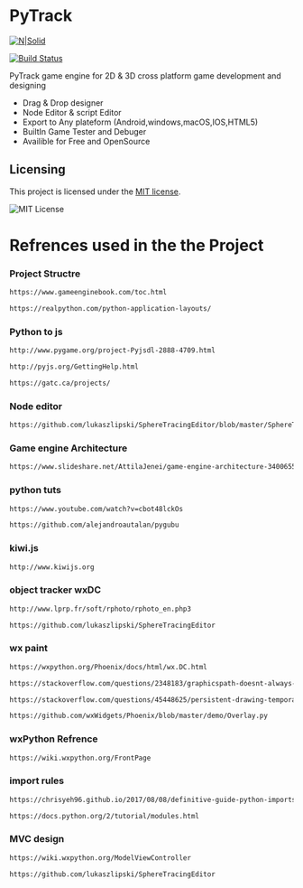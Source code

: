 # PyTrack
[![N|Solid](https://cldup.com/dTxpPi9lDf.thumb.png)](https://nodesource.com/products/nsolid)

[![Build Status](https://travis-ci.org/joemccann/dillinger.svg?branch=master)](https://travis-ci.org/joemccann/dillinger)

PyTrack game engine for 2D & 3D cross platform game development and designing 

  - Drag & Drop designer
  - Node Editor & script Editor
  - Export to Any plateform (Android,windows,macOS,IOS,HTML5)
  - BuiltIn Game Tester and Debuger 
  - Availible for Free and OpenSource
## Licensing

This project is licensed under the [MIT license](LICENSE).

![MIT License](https://danielmiessler.com/images/mitlicense.png)

# Refrences used in the the Project

### Project Structre 
```sh
https://www.gameenginebook.com/toc.html

https://realpython.com/python-application-layouts/
```

### Python to js
```sh
http://www.pygame.org/project-Pyjsdl-2888-4709.html

http://pyjs.org/GettingHelp.html

https://gatc.ca/projects/
```
### Node editor 
```sh
https://github.com/lukaszlipski/SphereTracingEditor/blob/master/SphereTracingEditor/GraphConnections.py
```
### Game engine Architecture
```sh
https://www.slideshare.net/AttilaJenei/game-engine-architecture-34006558?from_action=save
```
### python tuts 
```sh
https://www.youtube.com/watch?v=cbot48lckOs
```
```sh
https://github.com/alejandroautalan/pygubu
```
### kiwi.js
```sh
http://www.kiwijs.org
```

### object tracker wxDC

```sh
http://www.lprp.fr/soft/rphoto/rphoto_en.php3

https://github.com/lukaszlipski/SphereTracingEditor
```
### wx paint 
```sh
https://wxpython.org/Phoenix/docs/html/wx.DC.html

https://stackoverflow.com/questions/2348183/graphicspath-doesnt-always-refresh-itself

https://stackoverflow.com/questions/45448625/persistent-drawing-temporary-overlay-with-wx-paintdc

https://github.com/wxWidgets/Phoenix/blob/master/demo/Overlay.py
```
### wxPython Refrence 
```sh
https://wiki.wxpython.org/FrontPage
```
### import rules
```sh 
https://chrisyeh96.github.io/2017/08/08/definitive-guide-python-imports.html

https://docs.python.org/2/tutorial/modules.html

```
### MVC design
```sh
https://wiki.wxpython.org/ModelViewController
```
```sh
https://github.com/lukaszlipski/SphereTracingEditor
```
